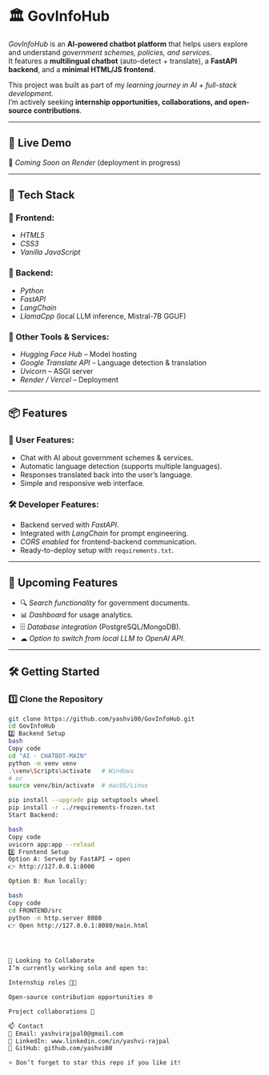 # 🏛️ GovInfoHub

*GovInfoHub* is an **AI-powered chatbot platform** that helps users explore and understand *government schemes, policies, and services*.  
It features a **multilingual chatbot** (auto-detect + translate), a **FastAPI backend**, and a **minimal HTML/JS frontend**.  

This project was built as part of my *learning journey in AI + full-stack development*.  
I’m actively seeking **internship opportunities, collaborations, and open-source contributions**.

---

## 🚀 Live Demo
🔗 *Coming Soon on Render* (deployment in progress)

---

## 🔧 Tech Stack

### 🔹 Frontend:
- *HTML5*  
- *CSS3*  
- *Vanilla JavaScript*  

### 🔹 Backend:
- *Python*  
- *FastAPI*  
- *LangChain*  
- *LlamaCpp* (local LLM inference, Mistral-7B GGUF)  

### 🔹 Other Tools & Services:
- *Hugging Face Hub* – Model hosting  
- *Google Translate API* – Language detection & translation  
- *Uvicorn* – ASGI server  
- *Render / Vercel* – Deployment  

---

## 📦 Features

### 👤 User Features:
- Chat with AI about government schemes & services.  
- Automatic language detection (supports multiple languages).  
- Responses translated back into the user’s language.  
- Simple and responsive web interface.  

### 🛠 Developer Features:
- Backend served with *FastAPI*.  
- Integrated with *LangChain* for prompt engineering.  
- *CORS enabled* for frontend-backend communication.  
- Ready-to-deploy setup with `requirements.txt`.  

---

## 🌟 Upcoming Features
- 🔍 *Search functionality* for government documents.  
- 📊 *Dashboard* for usage analytics.  
- 🗄 *Database integration* (PostgreSQL/MongoDB).  
- ☁ *Option to switch from local LLM to OpenAI API*.  

---

## 🛠 Getting Started

### 1️⃣ Clone the Repository
```bash
git clone https://github.com/yashvi00/GovInfoHub.git
cd GovInfoHub
2️⃣ Backend Setup
bash
Copy code
cd "AI - CHATBOT-MAIN"
python -m venv venv
.\venv\Scripts\activate   # Windows
# or
source venv/bin/activate  # macOS/Linux

pip install --upgrade pip setuptools wheel
pip install -r ../requirements-frozen.txt
Start Backend:

bash
Copy code
uvicorn app:app --reload
3️⃣ Frontend Setup
Option A: Served by FastAPI → open
👉 http://127.0.0.1:8000

Option B: Run locally:

bash
Copy code
cd FRONTEND/src
python -m http.server 8080
👉 Open http://127.0.0.1:8080/main.html




🤝 Looking to Collaborate
I’m currently working solo and open to:

Internship roles 🧑‍💻

Open-source contribution opportunities 🌐

Project collaborations 🤝

📫 Contact
📧 Email: yashvirajpal0@gmail.com
💼 LinkedIn: www.linkedin.com/in/yashvi-rajpal
🐙 GitHub: github.com/yashvi00

⭐ Don’t forget to star this repo if you like it!


